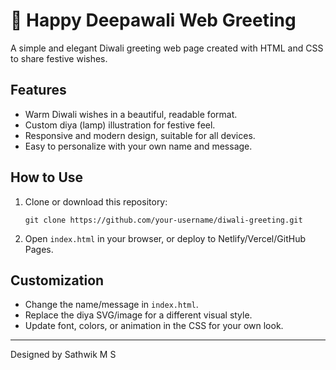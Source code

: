 # 🎉 Happy Deepawali Web Greeting

A simple and elegant Diwali greeting web page created with HTML and CSS to share festive wishes.

## Features

- Warm Diwali wishes in a beautiful, readable format.
- Custom diya (lamp) illustration for festive feel.
- Responsive and modern design, suitable for all devices.
- Easy to personalize with your own name and message.


## How to Use

1. Clone or download this repository:
    ```
    git clone https://github.com/your-username/diwali-greeting.git
    ```
2. Open `index.html` in your browser, or deploy to Netlify/Vercel/GitHub Pages.

## Customization

- Change the name/message in `index.html`.
- Replace the diya SVG/image for a different visual style.
- Update font, colors, or animation in the CSS for your own look.

---

Designed by Sathwik M S

